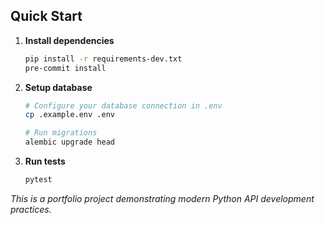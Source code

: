 ## Quick Start

1. **Install dependencies**

   ```bash
   pip install -r requirements-dev.txt
   pre-commit install
   ```

2. **Setup database**

   ```bash
   # Configure your database connection in .env
   cp .example.env .env

   # Run migrations
   alembic upgrade head
   ```

3. **Run tests**
   ```bash
   pytest
   ```

_This is a portfolio project demonstrating modern Python API development practices._
